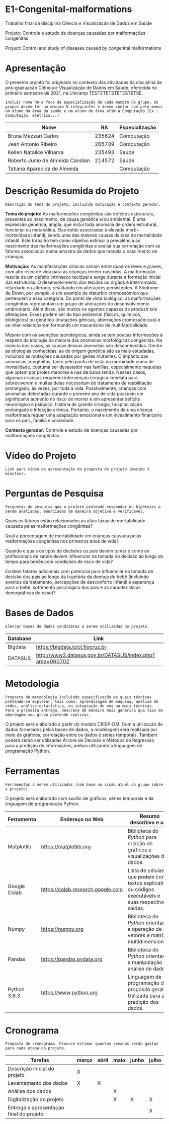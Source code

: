 # E1-Congenital-malformations
Trabalho final da disciplina Ciência e Visualização de Dados em Saúde

Projeto: Controle e estudo de doenças causadas por malformações congênitas

Project: Control and study of diseases caused by congenital malformations

# Apresentação

O presente projeto foi originado no contexto das atividades da disciplina de pós-graduação Ciência e Visualização de Dados em Saúde, oferecida no primeiro semestre de 2021, na Unicamp TESTETETSTETESTETSE.

    Incluir nome RA e foco de especialização de cada membro do grupo. Os grupos devem ter no máximo 5 integrantes e devem contar com pelo menos um aluno da área da saúde e um aluno de área afim à Computação (Ex.: Computação, Elétrica...)
    
Nome | RA | Especialização
----- | ----- | -----
Bruna Mezzari Carlos             | 235624 | Computação
Jean Antonio Ribeiro             | 265739 | Computação
Kellen Natalice Vilharva         | 235493 | Saúde
Roberto Junio de Almeida Candian | 214572 | Saúde
Tatiana Aparecida de Almeida     | | Computação

# Descrição Resumida do Projeto

    Descrição do tema do projeto, incluindo motivação e contexto gerador.
    
   <strong>Tema do projeto:</strong> As malformações congênitas são defeitos estruturais, presentes ao nascimento, de causa genética e/ou ambiental. É uma
expressão genérica, ampla, que inclui toda anomalia de ordem estrutural, funcional ou metabólica. Elas estão associadas à elevada morbi-mortalidade infantil,
sendo uma das maiores causas da taxa de mortalidade infantil. Este trabalho tem como objetivo estimar a prevalência ao nascimento das malformações congênitas e
avaliar sua correlação com os fatores associados numa amostra de dados que modela o nascimento de crianças.
   
   <strong>Motivação:</strong> As manifestações clínicas variam entre quadros leves e graves, com alto risco de vida para as crianças recém-nascidas. A
malformação resulta de um defeito intrínseco tecidual e surge durante a formação inicial das estruturas. O desenvolvimento dos tecidos ou órgãos é
interrompido, retardado ou alterado, resultando em alterações persistentes. A Síndrome de Down, por exmplo, é um exemplo de distúrbio cromossômico que
pertencem a essa categoria. Do ponto de vista biológico, as malformações congênitas representam um grupo de alterações do desenvolvimento embrionário. Além
disso, são muitos os agentes capazes de produzir tais alterações. Esses podem ser do tipo ambiental (físicos, químicos, biológicos) ou genético (mutações
gênicas, aberrações cromossômicas) e se inter-relacionarem formando um mecanismo de multifatorialidade.

  Mesmo com os avanções tecnológicos, ainda se tem poucas informações à respeito da etiologia da maioria das anomalias morfológicas congênitas. Na maioria dos
casos, as causas dessas anomalias são desconhecidas. Dentre as etiologias conhecidas, as de origem genética são as mais estudadas, incluindo as mutações
causadas por genes mutantes. O impacto das anomalias congênitas, tanto pelo ponto de vista da morbidade como de mortalidade, costuma ser devastador nas
famílias, especialmente naquelas que optam por proles menores e nas de baixa renda. Nesses casos, algumas crianças requerem intervenção cirúrgica imediata para
sobreviverem e muitas delas necessitam de tratamento de reabilitação prolongado, às vezes, por toda a vida. Possivelmente, crianças com anomalias detectadas
durante o primeiro ano de vida possuem um significante aumento no risco de morrer e em apresentar déficits neurológico e psíquico, história de grande cirurgia,
hospitalização prolongada e infecção crônica. Portanto, o nascimento de uma criança malformada requer uma adaptação emocional e um investimento financeiro para
os pais, família e sociedade.
   
   <strong>Contexto gerador:</strong> Controle e estudo de doenças causadas por malformações congênitas.
    
# Vídeo do Projeto

    Link para vídeo de apresentação da proposta do projeto (máximo 3 minutos).



# Perguntas de Pesquisa

    Perguntas de pesquisa que o projeto pretende responder ou hipóteses a serem avaliadas, enunciadas de maneira objetiva e verificável.
    
   Quais os fatores estão relacionados as altas taxas de mortabilidade causada pelas malformações congênitas?
    
   Qual a porcentagem de mortabilidade em crianças causada pelas malformações congênitas nos primeiros anos de vida?
    
   Quando e quais os tipos de decisões os pais devem tomar e como os profissionais de saúde devem influenciar na tomada de decisão 
    ao longo do tempo para bebês com condições de risco de vida?
    
   Existem fatores adicionais com potencial para influenciar na tomada de decisão dos pais ao longo da trajetória da 
    doença do bebê (incluindo eventos de tratamento, percepções de desconforto infantil e esperança para o bebê, sofrimento psicológico 
    dos pais e as características demográficas do caso)?

# Bases de Dados

    Elencar bases de dados candidatas a serem utilizadas no projeto.
    
Database | Link
-----    | -----
Bigdata  | https://bigdata.icict.fiocruz.br
DATASUS  | http://www2.datasus.gov.br/DATASUS/index.php?area=060702

    

# Metodologia

    Proposta de metodologia incluindo especificação de quais técnicas pretende-se explorar, tais como: aprendizagem de máquina, análise de redes, análise estatística, ou integração de uma ou mais técnicas. Para a primeira entrega, descreva de maneira mais genérica que tipo de abordagem seu grupo pretende realizar.
    
   O projeto será elaborado a partir do modelo CRISP-DM. Com a utilização de dados fornecidos pelas bases de dados, a modelagem será realizada por meio de gráficos, correlação entre os dados e séries temporais. Também poderá serão ser utilizadas Árvore de Decisão e Métodos de Regressão para a predição de informações, ambas utilizando a linguagem de programação Python. 

# Ferramentas

    Ferramentas a serem utilizadas (com base na visão atual do grupo sobre o projeto).
    
   O projeto será elaborado com auxílio de gráficos, séries temporais e da linguagem de programação Python.
    
Ferramenta | Endereço na Web | Resumo descritivo e uso
----- | ----- | -----
Matplotlib   | https://matplotlib.org            | Biblioteca do _Python_ para criação de gráficos e visualizações de dados.
Google Colab | https://colab.research.google.com | Lista de células que podem conter textos explicativos ou códigos executáveis e suas respectivas saídas.
Numpy        | https://numpy.org                 | Biblioteca do _Python_ orientada a operação de vetores e matrizes multidimensionais.
Pandas       | https://pandas.pydata.org         | Biblioteca do _Python_ orientada a manipulação e análise de dados.
Python 3.8.3 | https://www.python.org            | Linguagem de programação de propósito geral. Utilizada para a predição dos dados.


# Cronograma

    Proposta de cronograma. Procure estimar quantas semanas serão gastas para cada etapa do projeto.
    
Tarefas | março | abril | maio | junho | julho
----- | ----- | ----- | ----- | ----- | -----
Descrição inicial do projeto            | X |   |   |   |
Levantamento dos dados                  | X | X |   |   |
Análise dos dados                       |   |   | X |   |
Digitalização do projeto                |   |   | X | X | X
Entrega e apresentação final do projeto |   |   |   |   | X
